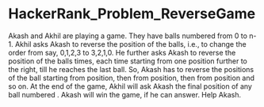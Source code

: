 # HackerRank_Problem_ReverseGame
Akash and Akhil are playing a game. They have  balls numbered from 0  to n-1. Akhil asks Akash to reverse the position of the balls, i.e., to change the order from say, 0,1,2,3 to 3,2,1,0. He further asks Akash to reverse the position of the balls  times, each time starting from one position further to the right, till he reaches the last ball. So, Akash has to reverse the positions of the ball starting from  position, then from  position, then from  position and so on. At the end of the game, Akhil will ask Akash the final position of any ball numbered . Akash will win the game, if he can answer. Help Akash.
